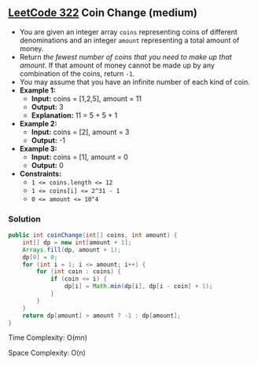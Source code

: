 ## [LeetCode 322](https://leetcode.com/problems/coin-change/) Coin Change (medium)

- You are given an integer array `coins` representing coins of different denominations and an integer `amount` representing a total amount of money.
- Return _the fewest number of coins that you need to make up that amount_. If that amount of money cannot be made up by any combination of the coins, return `-1`.
- You may assume that you have an infinite number of each kind of coin.
- **Example 1:**
    - **Input:** coins = [1,2,5], amount = 11
    - **Output:** 3
    - **Explanation:** 11 = 5 + 5 + 1
- **Example 2:**
    - **Input:** coins = [2], amount = 3
    - **Output:** -1
- **Example 3:**
    - **Input:** coins = [1], amount = 0
    - **Output:** 0
- **Constraints:**
    -   `1 <= coins.length <= 12`
    -   `1 <= coins[i] <= 2^31 - 1`
    -   `0 <= amount <= 10^4`

### Solution

```java
public int coinChange(int[] coins, int amount) {
    int[] dp = new int[amount + 1];
    Arrays.fill(dp, amount + 1);
    dp[0] = 0;
    for (int i = 1; i <= amount; i++) {
        for (int coin : coins) {
            if (coin <= i) {
                dp[i] = Math.min(dp[i], dp[i - coin] + 1);
            }
        }
    }
    return dp[amount] > amount ? -1 : dp[amount];
}
```

Time Complexity: O(mn)

Space Complexity: O(n)